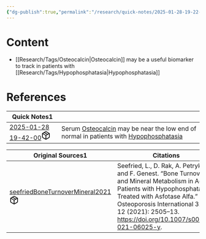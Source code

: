 ```yaml
---
{"dg-publish":true,"permalink":"/research/quick-notes/2025-01-28-19-22-50/","updated":"2025-01-28T19:22:50-05:00"}
---
```


# Content
- [[Research/Tags/Osteocalcin\|Osteocalcin]] may be a useful biomarker to track in patients with [[Research/Tags/Hypophosphatasia\|Hypophosphatasia]]
# References
<div><table class="dataview table-view-table"><thead class="table-view-thead"><tr class="table-view-tr-header"><th class="table-view-th"><span>Quick Notes</span><span class="dataview small-text">1</span></th><th class="table-view-th"><span></span></th></tr></thead><tbody class="table-view-tbody"><tr><td><span><a data-tooltip-position="top" aria-label="Research/Quick Notes/2025-01-28 19-42-00.md" data-href="Research/Quick Notes/2025-01-28 19-42-00.md" href="Research/Quick Notes/2025-01-28 19-42-00.md" class="internal-link" target="_blank" rel="noopener nofollow" fileclass-name="Research Links">2025-01-28 19-42-00</a><a class="metadata-menu fileclass-icon"><svg xmlns="http://www.w3.org/2000/svg" width="24" height="24" viewBox="0 0 24 24" fill="none" stroke="currentColor" stroke-width="2" stroke-linecap="round" stroke-linejoin="round" class="svg-icon lucide-package"><path d="m7.5 4.27 9 5.15"></path><path d="M21 8a2 2 0 0 0-1-1.73l-7-4a2 2 0 0 0-2 0l-7 4A2 2 0 0 0 3 8v8a2 2 0 0 0 1 1.73l7 4a2 2 0 0 0 2 0l7-4A2 2 0 0 0 21 16Z"></path><path d="m3.3 7 8.7 5 8.7-5"></path><path d="M12 22V12"></path></svg></a></span></td><td><span>Serum <a data-href="Osteocalcin" href="Osteocalcin" class="internal-link" target="_blank" rel="noopener nofollow">Osteocalcin</a> may be near the low end of normal in patients with <a data-href="Hypophosphatasia" href="Hypophosphatasia" class="internal-link" target="_blank" rel="noopener nofollow">Hypophosphatasia</a></span></td></tr></tbody></table></div><div><table class="dataview table-view-table"><thead class="table-view-thead"><tr class="table-view-tr-header"><th class="table-view-th"><span>Original Sources</span><span class="dataview small-text">1</span></th><th class="table-view-th"><span>Citations</span></th></tr></thead><tbody class="table-view-tbody"><tr><td><span><a data-tooltip-position="top" aria-label="Research/Evidence Sources/seefriedBoneTurnoverMineral2021.md" data-href="Research/Evidence Sources/seefriedBoneTurnoverMineral2021.md" href="Research/Evidence Sources/seefriedBoneTurnoverMineral2021.md" class="internal-link" target="_blank" rel="noopener nofollow" fileclass-name="Research Links">seefriedBoneTurnoverMineral2021</a><a class="metadata-menu fileclass-icon"><svg xmlns="http://www.w3.org/2000/svg" width="24" height="24" viewBox="0 0 24 24" fill="none" stroke="currentColor" stroke-width="2" stroke-linecap="round" stroke-linejoin="round" class="svg-icon lucide-package"><path d="m7.5 4.27 9 5.15"></path><path d="M21 8a2 2 0 0 0-1-1.73l-7-4a2 2 0 0 0-2 0l-7 4A2 2 0 0 0 3 8v8a2 2 0 0 0 1 1.73l7 4a2 2 0 0 0 2 0l7-4A2 2 0 0 0 21 16Z"></path><path d="m3.3 7 8.7 5 8.7-5"></path><path d="M12 22V12"></path></svg></a></span></td><td><span>Seefried, L., D. Rak, A. Petryk, and F. Genest. “Bone Turnover and Mineral Metabolism in Adult Patients with Hypophosphatasia Treated with Asfotase Alfa.” Osteoporosis International 32, no. 12 (2021): 2505–13. <a rel="noopener nofollow" class="external-link" href="https://doi.org/10.1007/s00198-021-06025-y" target="_blank">https://doi.org/10.1007/s00198-021-06025-y</a>.</span></td></tr></tbody></table></div>

